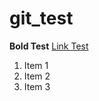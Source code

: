 # git_test
**Bold Test**
[Link Test](https://www.youtube.com/watch?v=62j1xAdYKAQ)
1. Item 1
2. Item 2
3. Item 3
